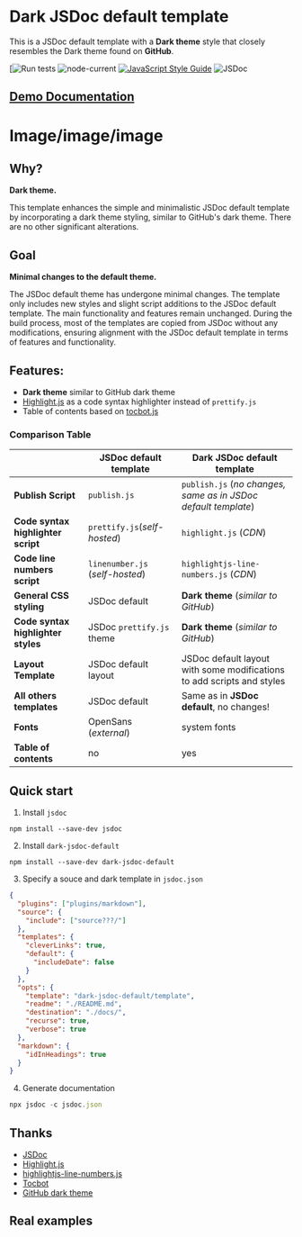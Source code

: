 # Dark JSDoc default template
This is a JSDoc default template with a **Dark theme** style that closely resembles the Dark theme found on **GitHub**.

[![Run tests]()
![node-current](https://img.shields.io/node/v/dark-jsdoc-default)
[![JavaScript Style Guide](https://img.shields.io/badge/code_style-standard-brightgreen.svg)](https://standardjs.com)
![JSDoc](https://img.shields.io/badge/API\%20documentation-JSDoc-yellow)

## [**Demo Documentation**](https://dark-jsdoc-default.github.io)




# Image/image/image




## Why?
**Dark theme.**

This template enhances the simple and minimalistic JSDoc default template by incorporating a dark theme styling, similar to GitHub's dark theme. There are no other significant alterations.

## Goal
**Minimal changes to the default theme.**

The JSDoc default theme has undergone minimal changes. The template only includes new styles and slight script additions to the JSDoc default template. The main functionality and features remain unchanged. During the build process, most of the templates are copied from JSDoc without any modifications, ensuring alignment with the JSDoc default template in terms of features and functionality.

## Features:
- **Dark theme** similar to GitHub dark theme
- [Highlight.js](https://github.com/highlightjs/highlight.js) as a code syntax highlighter instead of `prettify.js`
- Table of contents based on [tocbot.js](https://github.com/tscanlin/tocbot)

### Comparison Table
||JSDoc default template|Dark JSDoc default template|
|---|---|---|
|**Publish Script**|`publish.js`|`publish.js` (_no changes, same as in JSDoc default template_)|
|**Code syntax highlighter script**|`prettify.js`(_self-hosted_)|`highlight.js` (_CDN_)|
|**Code line numbers script**|`linenumber.js` (_self-hosted_)|`highlightjs-line-numbers.js` (_CDN_)|
|**General CSS styling**|JSDoc default|**Dark theme** (_similar to GitHub_)|
|**Code syntax highlighter styles**|JSDoc `prettify.js` theme|**Dark theme** (_similar to GitHub_)|
|**Layout Template**|JSDoc default layout |JSDoc default layout with some modifications to add scripts and styles|
|**All others templates**|JSDoc default|Same as in **JSDoc default**, no changes!
|**Fonts**|OpenSans (_external_)|system fonts|
|**Table of contents**|no|yes|

## Quick start
1. Install `jsdoc`
```
npm install --save-dev jsdoc
```
2. Install `dark-jsdoc-default`
```
npm install --save-dev dark-jsdoc-default
```
3. Specify a souce and dark template in `jsdoc.json`
```json
{
  "plugins": ["plugins/markdown"],
  "source": {
    "include": ["source???/"]
  },
  "templates": {
    "cleverLinks": true,
    "default": {
      "includeDate": false
    }
  },
  "opts": {
    "template": "dark-jsdoc-default/template",
    "readme": "./README.md",
    "destination": "./docs/",
    "recurse": true,
    "verbose": true
  },
  "markdown": {
    "idInHeadings": true
  }
}
```
4. Generate documentation
```js
npx jsdoc -c jsdoc.json
```

## Thanks
- [JSDoc](https://jsdoc.app)
- [Highlight.js](https://github.com/highlightjs/highlight.js)
- [highlightjs-line-numbers.js](https://github.com/wcoder/highlightjs-line-numbers.js/)
- [Tocbot](https://github.com/tscanlin/tocbot)
- [GitHub dark theme](https://github.com)


## Real examples
